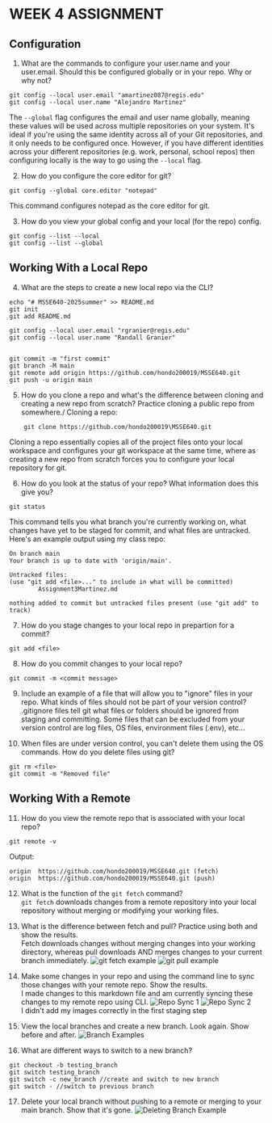 # WEEK 4 ASSIGNMENT

## Configuration
1. What are the commands to configure your user.name and your user.email. Should this be configured globally or in your repo. Why or why not?
```
git config --local user.email "amartinez087@regis.edu"
git config --local user.name "Alejandro Martinez"
```
The ```--global``` flag configures the email and user name globally, meaning these values will be used across multiple repositories on your system. It's ideal if you're using the same identity across all of your Git repositories, and it only needs to be configured once. However, if you have different identities across your different repositories (e.g. work, personal, school repos) then configuring locally is the way to go using the ```--local``` flag.

2. How do you configure the core editor for git?
```
git config --global core.editor "notepad"
```
This command configures notepad as the core editor for git.

3. How do you view your global config and your local (for the repo) config.
```
git config --list --local
git config --list --global
```

## Working With a Local Repo
4. What are the steps to create a new local repo via the CLI?
```
echo "# MSSE640-2025summer" >> README.md
git init
git add README.md

git config --local user.email "rgranier@regis.edu"
git config --local user.name "Randall Granier"


git commit -m "first commit"
git branch -M main
git remote add origin https://github.com/hondo200019/MSSE640.git
git push -u origin main
```

5. How do you clone a repo and what's the difference between cloning and creating a new repo from scratch? Practice cloning a public repo from somewhere./
Cloning a repo:
```
    git clone https://github.com/hondo200019\MSSE640.git
```
Cloning a repo essentially copies all of the project files onto your local workspace and configures your git workspace at the same time, where as creating a new repo from scratch forces you to configure your local repository for git.

6. How do you look at the status of your repo? What information does this give you?
```
git status
```
This command tells you what branch you're currently working on, what changes have yet to be staged for commit, and what files are untracked. Here's an example output using my class repo:
```
On branch main
Your branch is up to date with 'origin/main'.

Untracked files:
(use "git add <file>..." to include in what will be committed)
        Assignment3Martinez.md

nothing added to commit but untracked files present (use "git add" to track)
```

7. How do you stage changes to your local repo in prepartion for a commit?
```
git add <file>
```

8. How do you commit changes to your local repo?
```
git commit -m <commit message>
```

9. Include an example of a file that will allow you to "ignore" files in your repo. What kinds of files should not be part of your version control?
.gitignore files tell git what files or folders should be ignored from staging and committing. Some files that can be excluded from your version control are log files, OS files, environment files (.env), etc...

10. When files are under version control, you can't delete them using the OS commands. How do you delete files using git?
```
git rm <file>
git commit -m "Removed file"
```

## Working With a Remote
11. How do you view the remote repo that is associated with your local repo?
```
git remote -v
```
Output:
```
origin  https://github.com/hondo200019/MSSE640.git (fetch)
origin  https://github.com/hondo200019/MSSE640.git (push) 
```

12. What is the function of the ```git fetch``` command?\
```git fetch``` downloads changes from a remote repository into your local repository without merging or modifying your working files.

13. What is the difference between fetch and pull? Practice using both and show the results.\
Fetch downloads changes without merging changes into your working directory, whereas pull downloads AND merges changes to your current branch immediately.
![git fetch example](./Images/git_fetch.PNG)
![git pull example](./Images/git_pull.PNG)

14. Make some changes in your repo and using the command line to sync those changes with your remote repo. Show the results.\
I made changes to this markdown file and am currently syncing these changes to my remote repo using CLI.
![Repo Sync 1](./Images/Repo_Sync_1.PNG)
![Repo Sync 2](./Images/Repo_Sync_2.PNG)\
I didn't add my images correctly in the first staging step

15. View the local branches and create a new branch. Look again. Show before and after.
![Branch Examples](./Images/branch.PNG)

16. What are different ways to switch to a new branch?
```
git checkout -b testing_branch
git switch testing_branch
git switch -c new_branch //create and switch to new branch
git switch - //switch to previous branch
```

17. Delete your local branch without pushing to a remote or merging to your main branch. Show that it's gone.
![Deleting Branch Example](./Images/deleting_branch.PNG)